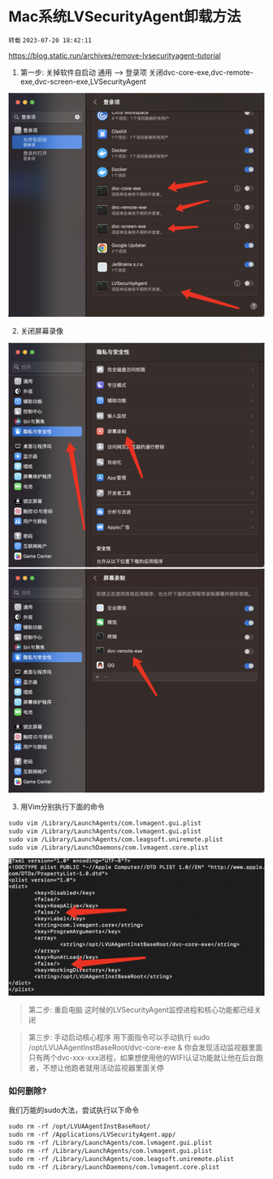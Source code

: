 # Mac系统LVSecurityAgent卸载方法

`转载` `2023-07-20 18:42:11`

https://blog.static.run/archives/remove-lvsecurityagent-tutorial

1. 第一步: 关掉软件自启动
通用 --> 登录项 
关闭dvc-core-exe,dvc-remote-exe,dvc-screen-exe,LVSecurityAgent

![](4.png)

2. 关闭屏幕录像

![](5.png)
![](6.png)

3. 用Vim分别执行下面的命令

```
sudo vim /Library/LaunchAgents/com.lvmagent.gui.plist
sudo vim /Library/LaunchAgents/com.lvmagent.gui.plist
sudo vim /Library/LaunchAgents/com.leagsoft.uniremote.plist
sudo vim /Library/LaunchDaemons/com.lvmagent.core.plist
```

![](7.png)

> 第二步: 重启电脑
这时候的LVSecurityAgent监控进程和核心功能都已经关闭


> 第三步: 手动启动核心程序
用下面指令可以手动执行
sudo /opt/LVUAAgentInstBaseRoot/dvc-core-exe &
你会发现活动监视器里面只有两个dvc-xxx-xxx进程，如果想使用他的WIFI认证功能就让他在后台跑者，不想让他跑者就用活动监视器里面关停

### 如何删除?
我们万能的sudo大法，尝试执行以下命令

```
sudo rm -rf /opt/LVUAAgentInstBaseRoot/
sudo rm -rf /Applications/LVSecurityAgent.app/
sudo rm -rf /Library/LaunchAgents/com.lvmagent.gui.plist
sudo rm -rf /Library/LaunchAgents/com.lvmagent.gui.plist
sudo rm -rf /Library/LaunchAgents/com.leagsoft.uniremote.plist
sudo rm -rf /Library/LaunchDaemons/com.lvmagent.core.plist
```